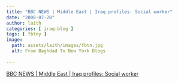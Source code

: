 ```yaml
---
title: "BBC NEWS | Middle East | Iraq profiles: Social worker"
date: "2008-07-28"
author: laith
categories: [ iraq-blog ]
tags: [ fbtny ]
image:
  path: assets/laith/images/fbtn.jpg
  alt: From Baghdad To New York Blogs
  
---
```


[BBC NEWS | Middle East | Iraq profiles: Social worker](https://news.bbc.co.uk/1/hi/world/7520049.stm)
